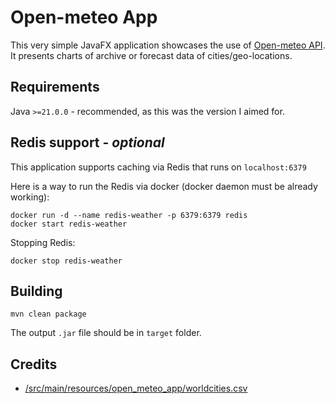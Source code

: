 # Open-meteo App

This very simple JavaFX application showcases the use of [Open-meteo API](https://open-meteo.com/en/docs).
It presents charts of archive or forecast data of cities/geo-locations.

## Requirements

Java `>=21.0.0` - recommended, as this was the version I aimed for.

## Redis support - *optional*

This application supports caching via Redis that runs on `localhost:6379`

Here is a way to run the Redis via docker (docker daemon must be already working):
```
docker run -d --name redis-weather -p 6379:6379 redis
docker start redis-weather
```

Stopping Redis:
```
docker stop redis-weather
```

## Building

```
mvn clean package
```
The output `.jar` file should be in `target` folder.

## Credits

- [/src/main/resources/open_meteo_app/worldcities.csv](https://simplemaps.com/data/world-cities)
